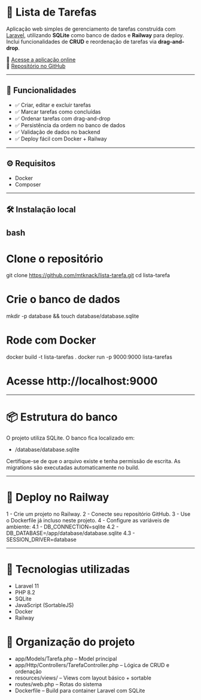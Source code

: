 # 📝 Lista de Tarefas

Aplicação web simples de gerenciamento de tarefas construída com [Laravel](https://laravel.com/), utilizando **SQLite** como banco de dados e **Railway** para deploy. Inclui funcionalidades de **CRUD** e reordenação de tarefas via **drag-and-drop**.

🔗 [Acesse a aplicação online](https://lista-tarefa-production.up.railway.app/)  
📁 [Repositório no GitHub](https://github.com/mtknack/lista-tarefa)

---

## 🚀 Funcionalidades

- ✅ Criar, editar e excluir tarefas
- ✅ Marcar tarefas como concluídas
- ✅ Ordenar tarefas com drag-and-drop
- ✅ Persistência da ordem no banco de dados
- ✅ Validação de dados no backend
- ✅ Deploy fácil com Docker + Railway

---

## ⚙️ Requisitos

- Docker
- Composer

---

## 🛠️ Instalação local

## bash
# Clone o repositório
git clone https://github.com/mtknack/lista-tarefa.git
cd lista-tarefa

# Crie o banco de dados
mkdir -p database && touch database/database.sqlite

# Rode com Docker
docker build -t lista-tarefas .
docker run -p 9000:9000 lista-tarefas

# Acesse http://localhost:9000

---

# 📦 Estrutura do banco
O projeto utiliza SQLite. O banco fica localizado em:

- /database/database.sqlite

Certifique-se de que o arquivo existe e tenha permissão de escrita. As migrations são executadas automaticamente no build.

---

# 🐳 Deploy no Railway
1 - Crie um projeto no Railway.
2 - Conecte seu repositório GitHub.
3 - Use o Dockerfile já incluso neste projeto.
4 - Configure as variáveis de ambiente:
    4.1 - DB_CONNECTION=sqlite
    4.2 - DB_DATABASE=/app/database/database.sqlite
    4.3 - SESSION_DRIVER=database
    
---

# 🧰 Tecnologias utilizadas

- Laravel 11
- PHP 8.2
- SQLite
- JavaScript (SortableJS)
- Docker
- Railway

# 📂 Organização do projeto
- app/Models/Tarefa.php – Model principal
- app/Http/Controllers/TarefaController.php – Lógica de CRUD e ordenação
- resources/views/ – Views com layout básico + sortable
- routes/web.php – Rotas do sistema
- Dockerfile – Build para container Laravel com SQLite
